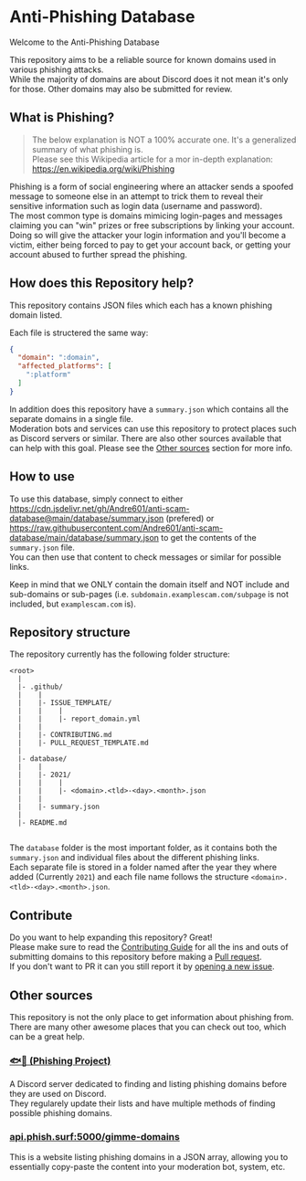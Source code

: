 [contribute]: https://github.com/Andre601/anti-scam-database/blob/main/.github/CONTRIBUTING.md

[issue]: https://github.com/Andre601/anti-scam-database/issues/new?template=report_domain.yml
[pr]: https://github.com/Andre601/anti-scam-database/pulls

[phishing_discord]: https://discord.gg/U596sjVwGy
[phishing_site]: http://api.phish.surf:5000/gimme-domains

# Anti-Phishing Database
Welcome to the Anti-Phishing Database

This repository aims to be a reliable source for known domains used in various phishing attacks.  
While the majority of domains are about Discord does it not mean it's only for those. Other domains may also be submitted for review.

## What is Phishing?
> The below explanation is NOT a 100% accurate one. It's a generalized summary of what phishing is.  
> Please see this Wikipedia article for a mor in-depth explanation: https://en.wikipedia.org/wiki/Phishing

Phishing is a form of social engineering where an attacker sends a spoofed message to someone else in an attempt to trick them to reveal their sensitive information such as login data (username and password).  
The most common type is domains mimicing login-pages and messages claiming you can "win" prizes or free subscriptions by linking your account. Doing so will give the attacker your login information and you'll become a victim, either being forced to pay to get your account back, or getting your account abused to further spread the phishing.

## How does this Repository help?
This repository contains JSON files which each has a known phishing domain listed.

Each file is structered the same way:  
```json
{
  "domain": ":domain",
  "affected_platforms": [
    ":platform"
  ]
}
```

In addition does this repository have a `summary.json` which contains all the separate domains in a single file.  
Moderation bots and services can use this repository to protect places such as Discord servers or similar. There are also other sources available that can help with this goal. Please see the [Other sources](#other-sources) section for more info.

## How to use
To use this database, simply connect to either https://cdn.jsdelivr.net/gh/Andre601/anti-scam-database@main/database/summary.json (prefered) or https://raw.githubusercontent.com/Andre601/anti-scam-database/main/database/summary.json to get the contents of the `summary.json` file.  
You can then use that content to check messages or similar for possible links.

Keep in mind that we ONLY contain the domain itself and NOT include and sub-domains or sub-pages (i.e. `subdomain.examplescam.com/subpage` is not included, but `examplescam.com` is).

## Repository structure
The repository currently has the following folder structure:  
```
<root>
  |
  |- .github/
  |    |
  |    |- ISSUE_TEMPLATE/
  |    |    |
  |    |    |- report_domain.yml
  |    |
  |    |- CONTRIBUTING.md
  |    |- PULL_REQUEST_TEMPLATE.md
  |
  |- database/
  |    |
  |    |- 2021/
  |    |    |
  |    |    |- <domain>.<tld>-<day>.<month>.json
  |    |
  |    |- summary.json
  |
  |- README.md


```
The `database` folder is the most important folder, as it contains both the `summary.json` and individual files about the different phishing links.  
Each separate file is stored in a folder named after the year they where added (Currently `2021`) and each file name follows the structure `<domain>.<tld>-<day>.<month>.json`.

## Contribute
Do you want to help expanding this repository? Great!  
Please make sure to read the [Contributing Guide][contribute] for all the ins and outs of submitting domains to this repository before making a [Pull request][pr].  
If you don't want to PR it can you still report it by [opening a new issue][issue].

## Other sources
This repository is not the only place to get information about phishing from. There are many other awesome places that you can check out too, which can be a great help.

### [🐟🐠 (Phishing Project)][phishing_discord]
A Discord server dedicated to finding and listing phishing domains before they are used on Discord.  
They regularely update their lists and have multiple methods of finding possible phishing domains.

### [api.phish.surf:5000/gimme-domains][phishing_site]
This is a website listing phishing domains in a JSON array, allowing you to essentially copy-paste the content into your moderation bot, system, etc.
